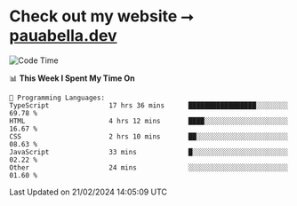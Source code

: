# Check out my website ⭢ [pauabella.dev](https://pauabella.dev)

<!--START_SECTION:waka-->
![Code Time](http://img.shields.io/badge/Code%20Time-3%2C018%20hrs%2013%20mins-blue)

📊 **This Week I Spent My Time On** 

```text
💬 Programming Languages: 
TypeScript               17 hrs 36 mins      █████████████████░░░░░░░░   69.78 % 
HTML                     4 hrs 12 mins       ████░░░░░░░░░░░░░░░░░░░░░   16.67 % 
CSS                      2 hrs 10 mins       ██░░░░░░░░░░░░░░░░░░░░░░░   08.63 % 
JavaScript               33 mins             █░░░░░░░░░░░░░░░░░░░░░░░░   02.22 % 
Other                    24 mins             ░░░░░░░░░░░░░░░░░░░░░░░░░   01.60 % 
```


 Last Updated on 21/02/2024 14:05:09 UTC
<!--END_SECTION:waka-->
